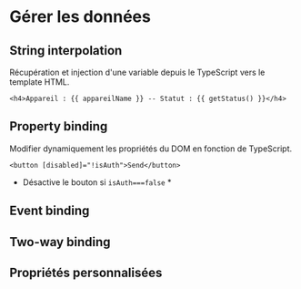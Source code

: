 
# Gérer les données

## String interpolation
Récupération et injection d'une variable depuis le TypeScript vers le template HTML.

`<h4>Appareil : {{ appareilName }} -- Statut : {{ getStatus() }}</h4>`


## Property binding
Modifier dynamiquement les propriétés du DOM en fonction de TypeScript.

```
<button [disabled]="!isAuth">Send</button>
```
* Désactive le bouton si `isAuth===false` *

## Event binding

## Two-way binding


## Propriétés personnalisées
